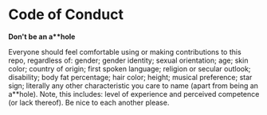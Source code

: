 # Code of Conduct
**Don't be an a\*\*hole**

Everyone should feel comfortable using or making contributions to this repo, regardless of: gender; gender identity; sexual orientation; age; skin color; country of origin; first spoken language; religion or secular outlook; disability; body fat percentage; hair color; height; musical preference; star sign; literally any other characteristic you care to name (apart from being an a**hole). Note, this includes: level of experience and perceived competence (or lack thereof). Be nice to each another please.

